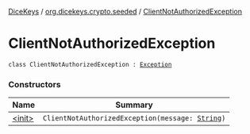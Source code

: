 [DiceKeys](../../index.md) / [org.dicekeys.crypto.seeded](../index.md) / [ClientNotAuthorizedException](./index.md)

# ClientNotAuthorizedException

`class ClientNotAuthorizedException : `[`Exception`](https://docs.oracle.com/javase/8/docs/api/java/lang/Exception.html)

### Constructors

| Name | Summary |
|---|---|
| [&lt;init&gt;](-init-.md) | `ClientNotAuthorizedException(message: `[`String`](https://kotlinlang.org/api/latest/jvm/stdlib/kotlin/-string/index.html)`)` |
